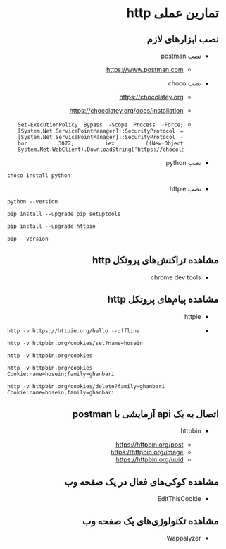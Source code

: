 <div dir="rtl" style="text-align:justify;">

# تمارین عملی http

## نصب ابزارهای لازم

- نصب postman
    - https://www.postman.com

- نصب choco
    - https://chocolatey.org
    - https://chocolatey.org/docs/installation
    -
        <div dir="ltr">

        ```
        Set-ExecutionPolicy Bypass -Scope Process -Force; [System.Net.ServicePointManager]::SecurityProtocol = [System.Net.ServicePointManager]::SecurityProtocol -bor 3072; iex ((New-Object System.Net.WebClient).DownloadString('https://chocolatey.org/install.ps1'))
        ```

        </div>

- نصب python

    <div dir="ltr" style="text-align:left;">

    ```
    choco install python
    ```
    
    </div>

- نصب httpie

    <div dir="ltr" style="text-align:left;">

    ```
    python --version

    pip install --upgrade pip setuptools

    pip install --upgrade httpie

    pip --version
    ```
   
    </div>

## مشاهده تراکنش‌های پروتکل http

- chrome dev tools

## مشاهده پیام‌های پروتکل http

- httpie
-
    <div dir="ltr" style="text-align:left;">

    ```
    http -v https://httpie.org/hello --offline

    http -v httpbin.org/cookies/set?name=hosein

    http -v httpbin.org/cookies
    
    http -v httpbin.org/cookies Cookie:name=hosein;family=ghanbari
    
    http -v httpbin.org/cookies/delete?family=ghanbari Cookie:name=hosein;family=ghanbari
    ```

    </div>

## اتصال به یک api آزمایشی با postman

- httpbin

    - https://httpbin.org/post
    - https://httpbin.org/image
    - https://httpbin.org/uuid

## مشاهده کوکی‌های فعال در یک صفحه وب

- EditThisCookie

## مشاهده تکنولوژی‌های یک صفحه وب

- Wappalyzer

</div>


